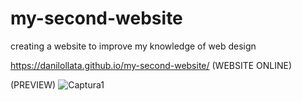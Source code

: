 # my-second-website

creating a website to improve my knowledge of web design 

https://danilollata.github.io/my-second-website/ (WEBSITE ONLINE)

(PREVIEW)
![Captura1](https://github.com/danilollata/my-second-website/assets/98361196/3e07ea15-1992-45a8-aa71-c7144556ade9)
